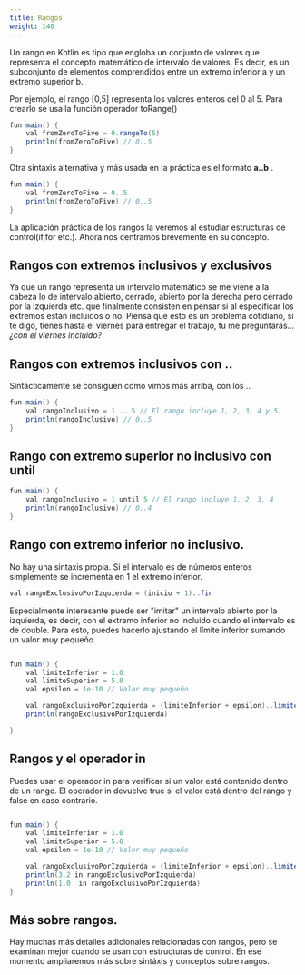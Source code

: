 ```yaml
---
title: Rangos
weight: 140
---
```

Un rango en Kotlin es  tipo que engloba un conjunto de valores que  representa el concepto matemático de intervalo de valores. Es decir, es un subconjunto de elementos comprendidos entre un extremo inferior a y un extremo superior b.

Por ejemplo, el rango [0,5] representa los valores enteros del 0 al 5. Para crearlo se usa la función operador toRange()

```java
fun main() {
    val fromZeroToFive = 0.rangeTo(5)
    println(fromZeroToFive) // 0..5
}
```
Otra sintaxis alternativa y más  usada en la práctica es el formato **a..b** .
```java
fun main() {
    val fromZeroToFive = 0..5
    println(fromZeroToFive) // 0..5
}
```
La aplicación práctica de los rangos la veremos al estudiar estructuras de control(if,for etc.). Ahora nos centramos brevemente en su concepto.


## Rangos con extremos inclusivos y exclusivos
Ya que un rango representa un intervalo matemático se me viene a la cabeza lo de intervalo abierto, cerrado, abierto por la derecha pero cerrado por la izquierda etc. que finalmente consisten en pensar si al especificar los extremos están incluidos o no. Piensa que esto es un problema cotidiano, si te digo, tienes hasta el viernes para entregar el trabajo, tu me preguntarás...  *¿con el viernes incluido?*

## Rangos con extremos inclusivos con ..
Sintácticamente se consiguen como vimos más arriba, con los ..
```java
fun main() {
    val rangoInclusivo = 1 .. 5 // El rango incluye 1, 2, 3, 4 y 5.
    println(rangoInclusivo) // 0..5
}

```
## Rango con extremo superior no inclusivo con until

```java
fun main() {
    val rangoInclusivo = 1 until 5 // El rango incluye 1, 2, 3, 4 
    println(rangoInclusivo) // 0..4
}
```
## Rango con extremo inferior no inclusivo.
No hay una sintaxis propia. Si el intervalo es de números enteros simplemente se incrementa en 1 el extremo inferior. 
```java
val rangoExclusivoPorIzquierda = (inicio + 1)..fin

```
Especialmente interesante puede ser "imitar" un intervalo abierto por la izquierda, es decir, con el extremo inferior no incluido cuando el intervalo es de double. Para esto, puedes hacerlo ajustando el límite inferior sumando un valor muy pequeño.

```java

fun main() {
    val limiteInferior = 1.0
    val limiteSuperior = 5.0
    val epsilon = 1e-10 // Valor muy pequeño

    val rangoExclusivoPorIzquierda = (limiteInferior + epsilon)..limiteSuperior
    println(rangoExclusivoPorIzquierda)

}
```
## Rangos y el operador in
Puedes usar el operador in para verificar si un valor está contenido dentro de un rango. El operador in devuelve true si el valor está dentro del rango y false en caso contrario. 
```java

fun main() {
    val limiteInferior = 1.0
    val limiteSuperior = 5.0
    val epsilon = 1e-10 // Valor muy pequeño

    val rangoExclusivoPorIzquierda = (limiteInferior + epsilon)..limiteSuperior
    println(3.2 in rangoExclusivoPorIzquierda)
    println(1.0  in rangoExclusivoPorIzquierda)
}

```

## Más sobre rangos.
Hay muchas más detalles adicionales  relacionadas con rangos, pero se examinan mejor cuando se usan con estructuras de control. En ese momento ampliaremos más sobre sintáxis y conceptos  sobre rangos.
